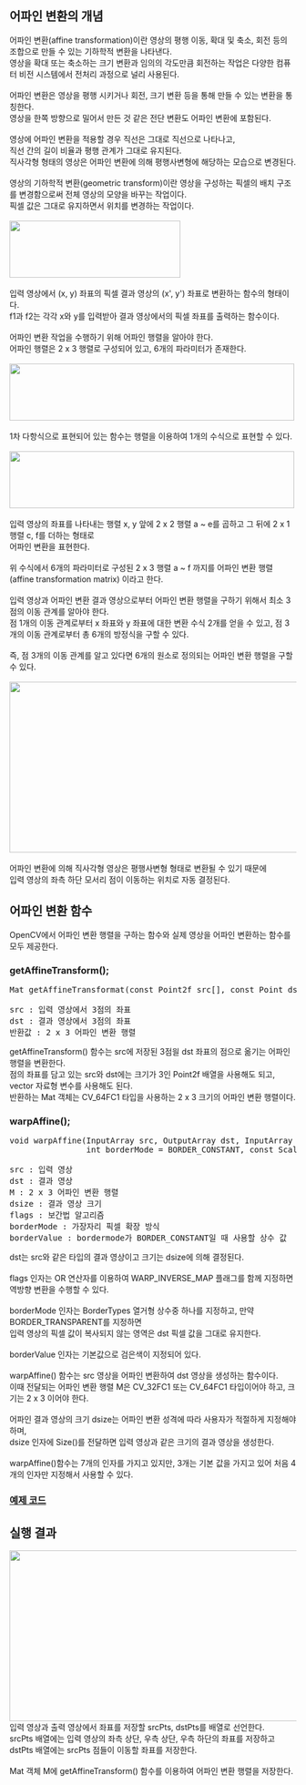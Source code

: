 ## 어파인 변환의 개념

어파인 변환(affine transformation)이란 영상의 평행 이동, 확대 및 축소, 회전 등의 조합으로 만들 수 있는 기하학적 변환을 나타낸다.
<br>
영상을 확대 또는 축소하는 크기 변환과 임의의 각도만큼 회전하는 작업은 다양한 컴퓨터 비전 시스템에서 전처리 과정으로 널리 사용된다.
<br>
<br>
어파인 변환은 영상을 평행 시키거나 회전, 크기 변환 등을 통해 만들 수 있는 변환을 통칭한다.
<br>
영상을 한쪽 방향으로 밀어서 만든 것 같은 전단 변환도 어파인 변환에 포함된다.
<br>
<br>
영상에 어파인 변환을 적용할 경우 직선은 그대로 직선으로 나타나고,
<br>
직선 간의 길이 비율과 평행 관계가 그대로 유지된다.
<br>
직사각형 형태의 영상은 어파인 변환에 의해 평행사변형에 해당하는 모습으로 변경된다.
<br>
<br>
영상의 기하학적 변환(geometric transform)이란 영상을 구성하는 픽셀의 배치 구조를 변경함으로써 전체 영상의 모양을 바꾸는 작업이다.
<br>
픽셀 값은 그대로 유지하면서 위치를 변경하는 작업이다.
<br>
<br>
<img src="https://user-images.githubusercontent.com/87363461/202885856-917c0a1f-1a13-4761-8617-6e1342f87f9f.JPG" width="300" height="100">
<br>
<br>
입력 영상에서 (x, y) 좌표의 픽셀 결과 영상의 (x', y') 좌표로 변환하는 함수의 형태이다.
<br>
f1과 f2는 각각 x와 y를 입력받아 결과 영상에서의 픽셀 좌표를 출력하는 함수이다.
<br>
<br>
어파인 변환 작업을 수행하기 위해 어파인 행렬을 알아야 한다.
<br>
어파인 행렬은 2 x 3 행렬로 구성되어 있고, 6개의 파라미터가 존재한다.
<br>
<br>
<img src="https://user-images.githubusercontent.com/87363461/202885884-48509577-8743-4f02-9d55-c32cd10b0ee7.JPG" width="500" height="100">
<br>
<br>
1차 다항식으로 표현되어 있는 함수는 행렬을 이용하여 1개의 수식으로 표현할 수 있다.
<br>
<br>
<img src="https://user-images.githubusercontent.com/87363461/202885900-a5b35a83-660d-4eff-97e1-1917c7e42fd9.JPG" width="500" height="100">
<br>
<br>
입력 영상의 좌표를 나타내는 행렬 x, y 앞에 2 x 2 행렬 a ~ e를 곱하고 그 뒤에 2 x 1 행렬 c, f를 더하는 형태로
<br>
어파인 변환을 표현한다.
<br>
<br>
위 수식에서 6개의 파라미터로 구성된 2 x 3 행렬 a ~ f 까지를 어파인 변환 행렬(affine transformation matrix) 이라고 한다.
<br>
<br>
입력 영상과 어파인 변환 결과 영상으로부터 어파인 변환 행렬을 구하기 위해서 최소 3 점의 이동 관계를 알아야 한다.
<br>
점 1개의 이동 관계로부터 x 좌표와 y 좌표에 대한 변환 수식 2개를 얻을 수 있고, 점 3개의 이동 관계로부터 총 6개의 방정식을 구할 수 있다.
<br>
<br>
즉, 점 3개의 이동 관계를 알고 있다면 6개의 원소로 정의되는 어파인 변환 행렬을 구할 수 있다.
<br>
<br>
<img src="https://user-images.githubusercontent.com/87363461/202885919-f8876ceb-dce1-4f42-ad2b-bcc35edaf521.JPG" width="600" height="300">
<br>
<br>
어파인 변환에 의해 직사각형 영상은 평행사변형 형태로 변환될 수 있기 때문에
<br>
입력 영상의 좌측 하단 모서리 점이 이동하는 위치로 자동 결정된다.

## 어파인 변환 함수
OpenCV에서 어파인 변환 행렬을 구하는 함수와 실제 영상을 어파인 변환하는 함수를 모두 제공한다.

### getAffineTransform();
<pre>
Mat getAffineTransformat(const Point2f src[], const Point dst[]);

src : 입력 영상에서 3점의 좌표
dst : 결과 영상에서 3점의 좌표
반환값 : 2 x 3 어파인 변환 행렬
</pre>
getAffineTransform() 함수는 src에 저장된 3점읠 dst 좌표의 점으로 옮기는 어파인 행렬을 변환한다.
<br>
점의 좌표를 담고 있는 src와 dst에는 크기가 3인 Point2f 배열을 사용해도 되고, vector<Point2f> 자료형 변수를 사용해도 된다.
<br>
반환하는 Mat 객체는 CV_64FC1 타입을 사용하는 2 x 3 크기의 어파인 변환 행렬이다.
  
### warpAffine();
<pre>
void warpAffine(InputArray src, OutputArray dst, InputArray M, Size dsize, int flags = INTER_LINEAR,
                int borderMode = BORDER_CONSTANT, const Scalar& borderValue = Scalar());

src : 입력 영상
dst : 결과 영상
M : 2 x 3 어파인 변환 행렬
dsize : 결과 영상 크기
flags : 보간법 알고리즘
borderMode : 가장자리 픽셀 확장 방식
borderValue : bordermode가 BORDER_CONSTANT일 때 사용할 상수 값
</pre>
dst는 src와 같은 타입의 결과 영상이고 크기는 dsize에 의해 결정된다.
<br>
<br>
flags 인자는 OR 연산자를 이용하여 WARP_INVERSE_MAP 플래그를 함께 지정하면 역방향 변환을 수행할 수 있다.
<br>
<br>
borderMode 인자는 BorderTypes 열거형 상수중 하나를 지정하고, 만약 BORDER_TRANSPARENT를 지정하면
<br>
입력 영상의 픽셀 값이 복사되지 않는 영역은 dst 픽셀 값을 그대로 유지한다.
<br>
<br>
borderValue 인자는 기본값으로 검은색이 지정되어 있다.
<br>
<br>
warpAffine() 함수는 src 영상을 어파인 변환하여 dst 영상을 생성하는 함수이다.
<br>
이때 전달되는 어파인 변환 행렬 M은 CV_32FC1 또는 CV_64FC1 타입이어야 하고, 크기는 2 x 3 이어야 한다.
<br>
<br>
어파인 결과 영상의 크기 dsize는 어파인 변환 성격에 따라 사용자가 적절하게 지정해야 하며,
<br>
dsize 인자에 Size()를 전달하면 입력 영상과 같은 크기의 결과 영상을 생성한다.
<br>
<br>
warpAffine()함수는 7개의 인자를 가지고 있지만, 3개는 기본 값을 가지고 있어 처음 4개의 인자만 지정해서 사용할 수 있다.
  
### [예제 코드](https://github.com/JeHeeYu/OpenCV/tree/main/Affine%20Transformation)

## 실행 결과
<img src="https://user-images.githubusercontent.com/87363461/202886030-a7734e98-1bdc-4b34-a460-b233bdae94c9.JPG" width="600" height="300">
<br>
입력 영상과 출력 영상에서 좌표를 저장할 srcPts, dstPts를 배열로 선언한다.
<br>
srcPts 배열에는 입력 영상의 좌측 상단, 우측 상단, 우측 하단의 좌표를 저장하고
<br>
dstPts 배열에는 srcPts 점들이 이동할 좌표를 저장한다.
<br>
<br>
Mat 객체 M에 getAffineTransform() 함수를 이용하여 어파인 변환 행렬을 저장한다.
